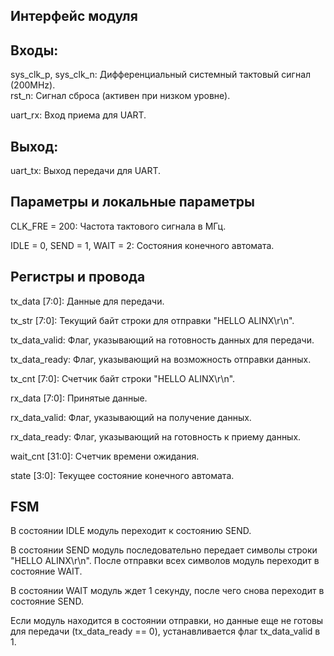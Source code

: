 ## Интерфейс модуля ##  

## Входы: ##  


sys_clk_p, sys_clk_n: Дифференциальный системный тактовый сигнал (200MHz).  
rst_n: Сигнал сброса (активен при низком уровне).  

uart_rx: Вход приема для UART.  

## Выход: ##  


uart_tx: Выход передачи для UART.  

## Параметры и локальные параметры ##
CLK_FRE = 200: Частота тактового сигнала в МГц.  

IDLE = 0, SEND = 1, WAIT = 2: Состояния конечного автомата.  

## Регистры и провода ##  

tx_data [7:0]: Данные для передачи.  

tx_str [7:0]: Текущий байт строки для отправки "HELLO ALINX\r\n".  

tx_data_valid: Флаг, указывающий на готовность данных для передачи.  

tx_data_ready: Флаг, указывающий на возможность отправки данных.  

tx_cnt [7:0]: Счетчик байт строки "HELLO ALINX\r\n".  

rx_data [7:0]: Принятые данные.  

rx_data_valid: Флаг, указывающий на получение данных.  

rx_data_ready: Флаг, указывающий на готовность к приему данных.  

wait_cnt [31:0]: Счетчик времени ожидания.  

state [3:0]: Текущее состояние конечного автомата.  
## FSM ##  

В состоянии IDLE модуль переходит к состоянию SEND.  

В состоянии SEND модуль последовательно передает символы строки "HELLO ALINX\r\n". После отправки всех символов модуль переходит в состояние WAIT.  

В состоянии WAIT модуль ждет 1 секунду, после чего снова переходит в состояние SEND.  

Если модуль находится в состоянии отправки, но данные еще не готовы для передачи (tx_data_ready == 0), устанавливается флаг tx_data_valid в 1.  



